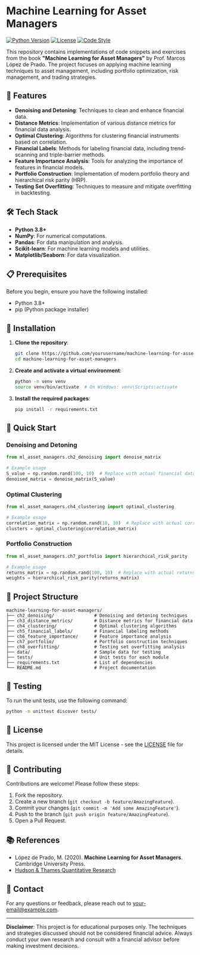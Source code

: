 # Machine Learning for Asset Managers

[![Python Version](https://img.shields.io/badge/python-3.8%2B-blue)]()
[![License](https://img.shields.io/badge/license-MIT-green)]()
[![Code Style](https://img.shields.io/badge/code%20style-black-black)]()

This repository contains implementations of code snippets and exercises from the book **"Machine Learning for Asset Managers"** by Prof. Marcos López de Prado. The project focuses on applying machine learning techniques to asset management, including portfolio optimization, risk management, and trading strategies.

## 🚀 Features

- **Denoising and Detoning**: Techniques to clean and enhance financial data.
- **Distance Metrics**: Implementation of various distance metrics for financial data analysis.
- **Optimal Clustering**: Algorithms for clustering financial instruments based on correlation.
- **Financial Labels**: Methods for labeling financial data, including trend-scanning and triple-barrier methods.
- **Feature Importance Analysis**: Tools for analyzing the importance of features in financial models.
- **Portfolio Construction**: Implementation of modern portfolio theory and hierarchical risk parity (HRP).
- **Testing Set Overfitting**: Techniques to measure and mitigate overfitting in backtesting.

## 🛠 Tech Stack

- **Python 3.8+**
- **NumPy**: For numerical computations.
- **Pandas**: For data manipulation and analysis.
- **Scikit-learn**: For machine learning models and utilities.
- **Matplotlib/Seaborn**: For data visualization.

## 📋 Prerequisites

Before you begin, ensure you have the following installed:

- Python 3.8+
- pip (Python package installer)

## 🔧 Installation

1. **Clone the repository**:
   ```bash
   git clone https://github.com/yourusername/machine-learning-for-asset-managers.git
   cd machine-learning-for-asset-managers
   ```

2. **Create and activate a virtual environment**:
   ```bash
   python -m venv venv
   source venv/bin/activate  # On Windows: venv\Scripts\activate
   ```

3. **Install the required packages**:
   ```bash
   pip install -r requirements.txt
   ```

## 🚦 Quick Start

### Denoising and Detoning
```python
from ml_asset_managers.ch2_denoising import denoise_matrix

# Example usage
S_value = np.random.rand(100, 10)  # Replace with actual financial data
denoised_matrix = denoise_matrix(S_value)
```

### Optimal Clustering
```python
from ml_asset_managers.ch4_clustering import optimal_clustering

# Example usage
correlation_matrix = np.random.rand(10, 10)  # Replace with actual correlation matrix
clusters = optimal_clustering(correlation_matrix)
```

### Portfolio Construction
```python
from ml_asset_managers.ch7_portfolio import hierarchical_risk_parity

# Example usage
returns_matrix = np.random.rand(100, 10)  # Replace with actual returns data
weights = hierarchical_risk_parity(returns_matrix)
```

## 📁 Project Structure

```
machine-learning-for-asset-managers/
├── ch2_denoising/               # Denoising and detoning techniques
├── ch3_distance_metrics/        # Distance metrics for financial data
├── ch4_clustering/              # Optimal clustering algorithms
├── ch5_financial_labels/        # Financial labeling methods
├── ch6_feature_importance/      # Feature importance analysis
├── ch7_portfolio/               # Portfolio construction techniques
├── ch8_overfitting/             # Testing set overfitting analysis
├── data/                        # Sample data for testing
├── tests/                       # Unit tests for each module
├── requirements.txt             # List of dependencies
└── README.md                    # Project documentation
```

## 🧪 Testing

To run the unit tests, use the following command:
```bash
python -m unittest discover tests/
```

## 📄 License

This project is licensed under the MIT License - see the [LICENSE](LICENSE) file for details.

## 👥 Contributing

Contributions are welcome! Please follow these steps:

1. Fork the repository.
2. Create a new branch (`git checkout -b feature/AmazingFeature`).
3. Commit your changes (`git commit -m 'Add some AmazingFeature'`).
4. Push to the branch (`git push origin feature/AmazingFeature`).
5. Open a Pull Request.

## 📚 References

- López de Prado, M. (2020). **Machine Learning for Asset Managers**. Cambridge University Press.
- [Hudson & Thames Quantitative Research](https://hudsonthames.org/)

## 📧 Contact

For any questions or feedback, please reach out to [your-email@example.com](mailto:your-email@example.com).

---

**Disclaimer**: This project is for educational purposes only. The techniques and strategies discussed should not be considered financial advice. Always conduct your own research and consult with a financial advisor before making investment decisions.